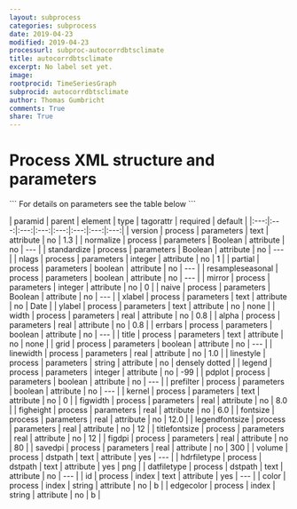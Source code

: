 ```yaml
---
layout: subprocess
categories: subprocess
date: 2019-04-23
modified: 2019-04-23
processurl: subproc-autocorrdbtsclimate
title: autocorrdbtsclimate
excerpt: No label set yet.
image: 
rootprocid: TimeSeriesGraph
subprocid: autocorrdbtsclimate
author: Thomas Gumbricht
comments: True
share: True
---
```


<h1 class='foot-description'>Process XML structure and parameters</h1>
```
For details on parameters see the table below
<?xml version="1.0" ?>
<process>
  <!--Generated from python-->
  <userproj plotid="yourplotid" projectid="yourprojectid" siteid="yoursiteid" system="systemid" tractid="yourtractid" userid="youruserid"/>
  <period endday="DD" endmonth="MM" endyear="YYYY" seasonendday="DD" seasonendmonth="MM" seasonstartday="DD" seasonstartmonth="MM" startday="DD" startmonth="MM" startyear="YYYY" timestep="timestep"/>
  <parameters alpha="xyz.abc" errbars="True/False" figdpi="xyz.abc" figheight="xyz.abc" figwidth="xyz.abc" fontsize="xyz.abc" grid="True/False" kernel="txtstring" legend="xyz" legendfontsize="xyz.abc" linestyle="txtstring" linewidth="xyz.abc" mirror="xyz" naive="True/False" nlags="xyz" normalize="True/False" partial="True/False" pdplot="True/False" prefilter="True/False" resampleseasonal="True/False" savedpi="xyz.abc" standardize="True/False" title="txtstring" titlefontsize="xyz.abc" version="txtstring" width="xyz.abc" xlabel="txtstring" ylabel="txtstring"/>
  <dstpath datfiletype="txtstring" hdrfiletype="txtstring" volume="txtstring"/>
  <index color="txtstring" edgecolor="txtstring" id="txtstring"/>
</process>
```

| paramid | parent | element | type | tagorattr | required | default |
|:---:|:---:|:---:|:---:|:---:|:---:|:---:|:---:|
| version | process | parameters | text | attribute | no | 1.3 |
| normalize | process | parameters | Boolean | attribute | no | --- |
| standardize | process | parameters | Boolean | attribute | no | --- |
| nlags | process | parameters | integer | attribute | no | 1 |
| partial | process | parameters | boolean | attribute | no | --- |
| resampleseasonal | process | parameters | boolean | attribute | no | --- |
| mirror | process | parameters | integer | attribute | no | 0 |
| naive | process | parameters | Boolean | attribute | no | --- |
| xlabel | process | parameters | text | attribute | no | Date |
| ylabel | process | parameters | text | attribute | no | none |
| width | process | parameters | real | attribute | no | 0.8 |
| alpha | process | parameters | real | attribute | no | 0.8 |
| errbars | process | parameters | boolean | attribute | no | --- |
| title | process | parameters | text | attribute | no | none |
| grid | process | parameters | boolean | attribute | no | --- |
| linewidth | process | parameters | real | attribute | no | 1.0 |
| linestyle | process | parameters | string | attribute | no | densely dotted |
| legend | process | parameters | integer | attribute | no | -99 |
| pdplot | process | parameters | boolean | attribute | no | --- |
| prefilter | process | parameters | boolean | attribute | no | --- |
| kernel | process | parameters | text | attribute | no | 0 |
| figwidth | process | parameters | real | attribute | no | 8.0 |
| figheight | process | parameters | real | attribute | no | 6.0 |
| fontsize | process | parameters | real | attribute | no | 12.0 |
| legendfontsize | process | parameters | real | attribute | no | 12 |
| titlefontsize | process | parameters | real | attribute | no | 12 |
| figdpi | process | parameters | real | attribute | no | 80 |
| savedpi | process | parameters | real | attribute | no | 300 |
| volume | process | dstpath | text | attribute | yes | --- |
| hdrfiletype | process | dstpath | text | attribute | yes | png |
| datfiletype | process | dstpath | text | attribute | no | --- |
| id | process | index | text | attribute | yes | --- |
| color | process | index | string | attribute | no | b |
| edgecolor | process | index | string | attribute | no | b |
